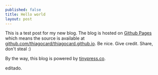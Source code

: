 ```yaml
---
published: false
title: Hello world
layout: post
---
```

This is a test post for my new blog. The blog is hosted on [Github Pages](http://pages.github.com/) which means the source is available at [github.com/thiagocard/thiagocard.github.io](http://github.com/thiagocard/thiagocard.github.io). Be nice. Give credit. Share, don't steal :)

By the way, this blog is powered by [tinypress.co](https://tinypress.co).

editado.